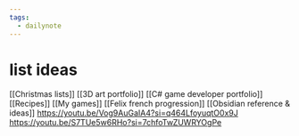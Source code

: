 ```yaml
---
tags:
  - dailynote
---
```

# list ideas
[[Christmas lists]]
[[3D art portfolio]]
[[C# game developer portfolio]]
[[Recipes]]
[[My games]]
[[Felix french progression]]
[[Obsidian reference & ideas]]
https://youtu.be/Vog9AuGaIA4?si=q464LfoyuqtO0x9J
https://youtu.be/S7TUe5w6RHo?si=7chfoTwZUWRYOgPe

